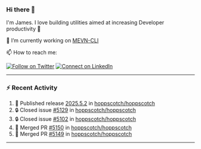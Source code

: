 ### Hi there 👋

I'm James. I love building utilities aimed at increasing Developer productivity :raised_hands: 

🔭 I’m currently working on [MEVN-CLI](https://github.com/madlabsinc/mevn-cli)

📫 How to reach me:

[![Follow on Twitter](https://img.shields.io/badge/--twitter?label=Twitter&logo=Twitter&style=social)](https://twitter.com/james_madhacks) [![Connect on LinkedIn](https://img.shields.io/badge/--linkedin?label=LinkedIn&logo=LinkedIn&style=social)](https://www.linkedin.com/in/jamesgeorge007)

---

### :zap: Recent Activity

<!--START_SECTION:activity-->
1. 🚀 Published release [2025.5.2](https://github.com/hoppscotch/hoppscotch/releases/tag/2025.5.2) in [hoppscotch/hoppscotch](https://github.com/hoppscotch/hoppscotch)
2. 🔒 Closed issue [#5129](https://github.com/hoppscotch/hoppscotch/issues/5129) in [hoppscotch/hoppscotch](https://github.com/hoppscotch/hoppscotch)
3. 🔒 Closed issue [#5102](https://github.com/hoppscotch/hoppscotch/issues/5102) in [hoppscotch/hoppscotch](https://github.com/hoppscotch/hoppscotch)
4. 🎉 Merged PR [#5150](https://github.com/hoppscotch/hoppscotch/pull/5150) in [hoppscotch/hoppscotch](https://github.com/hoppscotch/hoppscotch)
5. 🎉 Merged PR [#5149](https://github.com/hoppscotch/hoppscotch/pull/5149) in [hoppscotch/hoppscotch](https://github.com/hoppscotch/hoppscotch)
<!--END_SECTION:activity-->

---

<!--
**jamesgeorge007/jamesgeorge007** is a ✨ _special_ ✨ repository because its `README.md` (this file) appears on your GitHub profile.

Here are some ideas to get you started:

- 🌱 I’m currently learning ...
- 👯 I’m looking to collaborate on ...
- 🤔 I’m looking for help with ...
- 💬 Ask me about ...
- 😄 Pronouns: ...
- ⚡ Fun fact: ...
-->
